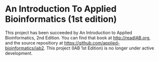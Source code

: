 # An Introduction To Applied Bioinformatics (1st edition)

This project has been succeeded by An Introduction to Applied Bioinformatics, 2nd Edition. You can find that book at http://readIAB.org, and the source repositiory at https://github.com/applied-bioinformatics/iab2. This project (IAB 1st Edition) is no longer under active development. 
